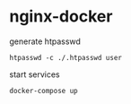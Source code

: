 # nginx-docker

generate htpasswd

    htpasswd -c ./.htpasswd user

start services

    docker-compose up
